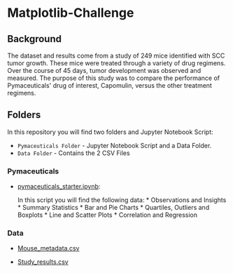 # Matplotlib-Challenge

## Background

The dataset and results come from a study of 249 mice identified with SCC tumor growth. These mice were treated through a variety of drug regimens. Over the course of 45 days, tumor development was observed and measured. The purpose of this study was to compare the performance of Pymaceuticals' drug of interest, Capomulin, versus the other treatment regimens. 

## Folders

In this repository you will find two folders and Jupyter Notebook Script:

   * `Pymaceuticals Folder` - Jupyter Notebook Script and a Data Folder. 
   * `Data Folder` - Contains the 2 CSV Files
   
### Pymaceuticals
* [pymaceuticals_starter.ipynb](Pymaceuticals/pymaceuticals_starter.ipynb):

    In this script you will find the following data:
        * Observations and Insights
        * Summary Statistics
        * Bar and Pie Charts
        * Quartiles, Outliers and Boxplots
        * Line and Scatter Plots
        * Correlation and Regression
        
### Data
* [Mouse_metadata.csv](Pymaceuticals/data/Mouse_metadata.csv)

* [Study_results.csv](Pymaceuticals/data/Study_results.csv)
